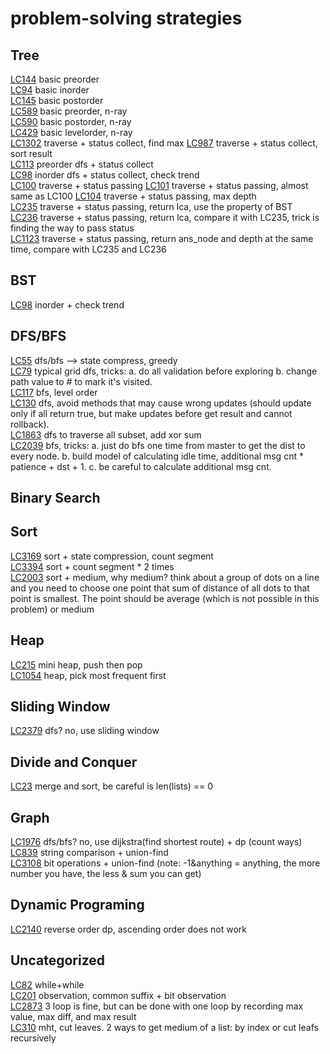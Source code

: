 # problem-solving strategies
## Tree
[LC144](https://leetcode.com/problems/binary-tree-preorder-traversal/) basic preorder  
[LC94](https://leetcode.com/problems/binary-tree-inorder-traversal/) basic inorder  
[LC145](https://leetcode.com/problems/binary-tree-postorder-traversal/) basic postorder  
[LC589](https://leetcode.com/problems/n-ary-tree-preorder-traversal) basic preorder, n-ray  
[LC590](https://leetcode.com/problems/n-ary-tree-postorder-traversal/) basic postorder, n-ray  
[LC429](https://leetcode.com/problems/n-ary-tree-level-order-traversal/) basic levelorder, n-ray   
[LC1302](https://leetcode.com/problems/deepest-leaves-sum) traverse + status collect, find max
[LC987](https://leetcode.com/problems/vertical-order-traversal-of-a-binary-tree) traverse + status collect, sort result  
[LC113](https://leetcode.com/problems/path-sum-ii) preorder dfs + status collect  
[LC98](https://leetcode.com/problems/validate-binary-search-tree) inorder dfs + status collect, check trend  
[LC100](https://leetcode.com/problems/same-tree/) traverse + status passing
[LC101](https://leetcode.com/problems/symmetric-tree) traverse + status passing, almost same as LC100
[LC104](https://leetcode.com/problems/maximum-depth-of-binary-tree/) traverse + status passing, max depth  
[LC235](https://leetcode.com/problems/lowest-common-ancestor-of-a-binary-search-tree) traverse + status passing, return lca, use the property of BST  
[LC236](https://leetcode.com/problems/lowest-common-ancestor-of-a-binary-tree) traverse + status passing, return lca, compare it with LC235, trick is finding the way to pass status  
[LC1123](https://leetcode.com/problems/lowest-common-ancestor-of-deepest-leaves) traverse + status passing, return ans_node and depth at the same time, compare with LC235 and LC236  

## BST
[LC98](https://leetcode.com/problems/validate-binary-search-tree) inorder + check trend

## DFS/BFS
[LC55](https://leetcode.com/problems/jump-game) dfs/bfs --> state compress, greedy  
[LC79](https://leetcode.com/problems/word-search) typical grid dfs, tricks: a. do all validation before exploring b. change path value to # to mark it's visited.  
[LC117](https://leetcode.com/problems/populating-next-right-pointers-in-each-node-ii) bfs, level order  
[LC130](https://leetcode.com/problems/surrounded-regions) dfs, avoid methods that may cause wrong updates (should update only if all return true, but make updates before get result and cannot rollback).  
[LC1863](https://leetcode.com/problems/sum-of-all-subset-xor-totals) dfs to traverse all subset, add xor sum  
[LC2039](https://leetcode.com/problems/the-time-when-the-network-becomes-idle/) bfs, tricks: a. just do bfs one time from master to get the dist to every node. b. build model of calculating idle time, additional msg cnt * patience + dst + 1. c. be careful to calculate additional msg cnt.  

## Binary Search

## Sort
[LC3169](https://leetcode.com/problems/count-days-without-meetings) sort + state compression, count segment  
[LC3394](https://leetcode.com/problems/check-if-grid-can-be-cut-into-sections) sort + count segment * 2 times  
[LC2003](https://leetcode.com/problems/minimum-operations-to-make-a-uni-value-grid) sort + medium, why medium? think about a group of dots on a line and you need to choose one point that sum of distance of all dots to that point is smallest. The point should be average (which is not possible in this problem) or medium  

## Heap
[LC215](https://leetcode.com/problems/kth-largest-element-in-an-array) mini heap, push then pop  
[LC1054](https://leetcode.com/problems/distant-barcodes) heap, pick most frequent first  

## Sliding Window
[LC2379](https://leetcode.com/problems/minimum-recolors-to-get-k-consecutive-black-blocks) dfs? no, use sliding window  

## Divide and Conquer
[LC23](https://leetcode.com/problems/merge-k-sorted-lists) merge and sort, be careful is len(lists) == 0  

## Graph
[LC1976](https://leetcode.com/problems/number-of-ways-to-arrive-at-destination) dfs/bfs? no, use dijkstra(find shortest route) + dp (count ways)  
[LC839](https://leetcode.com/problems/similar-string-groups) string comparison + union-find  
[LC3108](https://leetcode.com/problems/minimum-cost-walk-in-weighted-graph) bit operations + union-find (note: -1&anything = anything, the more number you have, the less & sum you can get)  


## Dynamic Programing
[LC2140](https://leetcode.com/problems/solving-questions-with-brainpower) reverse order dp, ascending order does not work  


## Uncategorized
[LC82](https://leetcode.com/problems/remove-duplicates-from-sorted-list-ii) while+while   
[LC201](https://leetcode.com/problems/bitwise-and-of-numbers-range) observation, common suffix + bit observation  
[LC2873](https://leetcode.com/problems/maximum-value-of-an-ordered-triplet-i) 3 loop is fine, but can be done with one loop by recording max value, max diff, and max result  
[LC310](https://leetcode.com/problems/minimum-height-trees) mht, cut leaves. 2 ways to get medium of a list: by index or cut leafs recursively  
